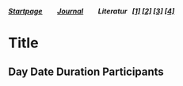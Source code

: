 ##### [Startpage](/README.md) &nbsp; &nbsp; &nbsp; &nbsp; [Journal](/journal/JOURNAL.md) &nbsp; &nbsp; &nbsp; &nbsp; Literatur &nbsp; [[1]](/literatur/Peeters%2C%20Rath%2C%20Buchholz%20-%20Gradient-driven%20flux-tube%20simulations%20of%20ion%20temperature%20gradient%20turbulence%20close%20to%20the%20non-linear%20threshold%20(Paper%2C%202016).pdf) [[2]](/literatur/Peeters%2C%20Rath%2C%20Buchholz%20-%20Comparison%20of%20gradient%20and%20flux%20driven%20gyro-%0Akinetic%20turbulent%20transport%20(Paper%2C%202016).pdf) [[3]](/literatur/Suttrop%20-%20Einfuehrung%20in%20Plasmaphysik/EinfuehrungPlasma.md) [[4]](/literatur/Suttrop%20-%20Einfuehrung%20in%20Fusionsforschung/EinfuehrungFusion.md)
# Title

## Day Date Duration Participants